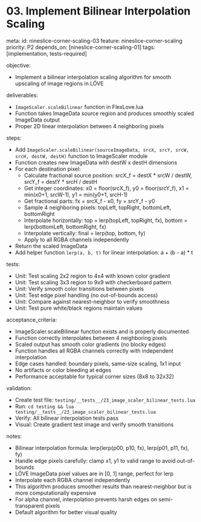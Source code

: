 # 03. Implement Bilinear Interpolation Scaling

meta:
  id: nineslice-corner-scaling-03
  feature: nineslice-corner-scaling
  priority: P2
  depends_on: [nineslice-corner-scaling-01]
  tags: [implementation, tests-required]

objective:
- Implement a bilinear interpolation scaling algorithm for smooth upscaling of image regions in LÖVE

deliverables:
- `ImageScaler.scaleBilinear` function in FlexLove.lua
- Function takes ImageData source region and produces smoothly scaled ImageData output
- Proper 2D linear interpolation between 4 neighboring pixels

steps:
- Add `ImageScaler.scaleBilinear(sourceImageData, srcX, srcY, srcW, srcH, destW, destH)` function to ImageScaler module
- Function creates new ImageData with destW x destH dimensions
- For each destination pixel:
  - Calculate fractional source position: srcX_f = destX * srcW / destW, srcY_f = destY * srcH / destH
  - Get integer coordinates: x0 = floor(srcX_f), y0 = floor(srcY_f), x1 = min(x0+1, srcW-1), y1 = min(y0+1, srcH-1)
  - Get fractional parts: fx = srcX_f - x0, fy = srcY_f - y0
  - Sample 4 neighboring pixels: topLeft, topRight, bottomLeft, bottomRight
  - Interpolate horizontally: top = lerp(topLeft, topRight, fx), bottom = lerp(bottomLeft, bottomRight, fx)
  - Interpolate vertically: final = lerp(top, bottom, fy)
  - Apply to all RGBA channels independently
- Return the scaled ImageData
- Add helper function `lerp(a, b, t)` for linear interpolation: a + (b - a) * t

tests:
- Unit: Test scaling 2x2 region to 4x4 with known color gradient
- Unit: Test scaling 3x3 region to 9x9 with checkerboard pattern
- Unit: Verify smooth color transitions between pixels
- Unit: Test edge pixel handling (no out-of-bounds access)
- Unit: Compare against nearest-neighbor to verify smoothness
- Unit: Test pure white/black regions maintain values

acceptance_criteria:
- ImageScaler.scaleBilinear function exists and is properly documented
- Function correctly interpolates between 4 neighboring pixels
- Scaled output has smooth color gradients (no blocky edges)
- Function handles all RGBA channels correctly with independent interpolation
- Edge cases handled: boundary pixels, same-size scaling, 1x1 input
- No artifacts or color bleeding at edges
- Performance acceptable for typical corner sizes (8x8 to 32x32)

validation:
- Create test file: `testing/__tests__/23_image_scaler_bilinear_tests.lua`
- Run: `cd testing && lua testing/__tests__/23_image_scaler_bilinear_tests.lua`
- Verify: All bilinear interpolation tests pass
- Visual: Create gradient test image and verify smooth transitions

notes:
- Bilinear interpolation formula: lerp(lerp(p00, p10, fx), lerp(p01, p11, fx), fy)
- Handle edge pixels carefully: clamp x1, y1 to valid range to avoid out-of-bounds
- LÖVE ImageData pixel values are in [0, 1] range, perfect for lerp
- Interpolate each RGBA channel independently
- This algorithm produces smoother results than nearest-neighbor but is more computationally expensive
- For alpha channel, interpolation prevents harsh edges on semi-transparent pixels
- Default algorithm for better visual quality
